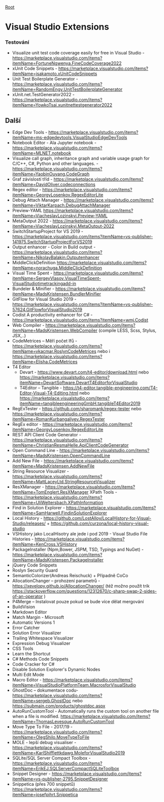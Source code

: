 [Root](../README.md)
 
# Visual Studio Extensions



### Testování
- Visualize unit test code coverage easily for free in Visual Studio - https://marketplace.visualstudio.com/items?itemName=FortuneNgwenya.FineCodeCoverage2022
- xUnit Code Snippets - https://marketplace.visualstudio.com/items?itemName=jsakamoto.xUnitCodeSnippets
- Unit Test Boilerplate Generator - https://marketplace.visualstudio.com/items?itemName=RandomEngy.UnitTestBoilerplateGenerator
- xUnit.net.TestGenerator2022 - https://marketplace.visualstudio.com/items?itemName=YowkoTsai.xunitnettestgenerator2022


## Další
- Edge Dev Tools - https://marketplace.visualstudio.com/items?itemName=ms-edgedevtools.VisualStudioEdgeDevTools
- Notebook Editor - Ala Jupyter notebook - https://marketplace.visualstudio.com/items?itemName=MLNET.notebook
- Visualize call graph, inheritance graph and variable usage graph for C/C++, C#, Python and other languages. - https://marketplace.visualstudio.com/items?itemName=YaobinOuyang.CodeGraph
- Graf závislostí tříd - https://marketplace.visualstudio.com/items?itemName=DavidOliver.codeconnections 
- Regex editor - https://marketplace.visualstudio.com/items?itemName=GeorgyLosenkov.RegexEditorLite
- Debug Attach Manager - https://marketplace.visualstudio.com/items?itemName=ViktarKarpach.DebugAttachManager
- Preview-YAML https://marketplace.visualstudio.com/items?itemName=ViacheslavLozinskyi.Preview-YAML
- MetaOutput 2022 - https://marketplace.visualstudio.com/items?itemName=ViacheslavLozinskyi.MetaOutput-2022
- SwitchStartupProject for VS 2019 -https://marketplace.visualstudio.com/items?itemName=vs-publisher-141975.SwitchStartupProjectForVS2019
- Output enhancer - Color in Build output - https://marketplace.visualstudio.com/items?itemName=NikolayBalakin.Outputenhancer
- MiddleClickDefinition https://marketplace.visualstudio.com/items?itemName=norachuga.MiddleClickDefinition
- Visual Time Spent - https://marketplace.visualstudio.com/items?itemName=SergeyVlasov.VisualTimeSpent-VisualStudiotimetrackingadd-in
- Bundeler & Minifier - https://marketplace.visualstudio.com/items?itemName=MadsKristensen.BundlerMinifier
- GitFlow for Visual Studio 2019 - https://marketplace.visualstudio.com/items?itemName=vs-publisher-57624.GitFlowforVisualStudio2019
- Codist A productivity enhancer for C# - https://marketplace.visualstudio.com/items?itemName=wmj.Codist 
- Web Compiler - https://marketplace.visualstudio.com/items?itemName=MadsKristensen.WebCompiler (compile LESS, Scss, Stylus, JSX,..)
- CodeMetrices – Měří počet Ifů - https://marketplace.visualstudio.com/items?itemName=vkacmar.RoslynCodeMetrices
nebo i https://marketplace.visualstudio.com/items?itemName=Elisha.CodeMetrices 
- T4 Editor
	- Devart - https://www.devart.com/t4-editor/download.html  nebo  https://marketplace.visualstudio.com/items?itemName=DevartSoftware.DevartT4EditorforVisualStudio 
	- T4Editor – Tangible -  https://t4-editor.tangible-engineering.com/T4-Editor-Visual-T4-Editing.html nebo https://marketplace.visualstudio.com/items?itemName=tangibleengineeringGmbH.tangibleT4Editor2019 
- RegExTester - https://github.com/sharomank/regex-tester  nebo https://marketplace.visualstudio.com/items?itemName=RomanKurbangaliyev.RegexTester 
- RegEx editor - https://marketplace.visualstudio.com/items?itemName=GeorgyLosenkov.RegexEditorLite 
- REST API Client Code Generator  - https://marketplace.visualstudio.com/items?itemName=ChristianResmaHelle.ApiClientCodeGenerator 
- Open Command Line -  https://marketplace.visualstudio.com/items?itemName=MadsKristensen.OpenCommandLine 
- Add New File - https://marketplace.visualstudio.com/items?itemName=MadsKristensen.AddNewFile 
- String Resource Visualizer - https://marketplace.visualstudio.com/items?itemName=MattLaceyLtd.StringResourceVisualizer 
- ResXManager - https://marketplace.visualstudio.com/items?itemName=TomEnglert.ResXManager XPath Tools  -  https://marketplace.visualstudio.com/items?itemName=UliWeltersbach.XPathInformation 
- Find in Solution Explorer - https://marketplace.visualstudio.com/items?itemName=SamHarwell.FindinSolutionExplorer
- Local History - https://github.com/LostAlloy/LocalHistory-for-Visual-Studio/releases/  + https://github.com/curzona/local-history-visual-studio  
- VSHistory jako LocalHisotry ale jede i pod 2019 - Visual Studio File Histories - https://marketplace.visualstudio.com/items?itemName=KenCross.VSHistory 
- PackageInstaller (Npm,Bower, JSPM, TSD, Typings and NuGet) - https://marketplace.visualstudio.com/items?itemName=MadsKristensen.PackageInstaller
- jQuery Code Snippets
- Roslyn Security Guard
- SemanticColorizer(Andreas Reischuck)  + Případně CoCo
- AllocationChanger – prohození parametrů - https://xevelopy.github.io/AllocationChanger/    (též možno použít trik https://stackoverflow.com/questions/12312670/c-sharp-swap-2-sides-of-an-operator )
- P4Merge – Instalovat pouze pokud se bude více dělat mergování
- BuildVision
- Markdown Editor
- Match Margin - Microsoft
- Automatic Versions 1
- Error Catcher
- Solution Error Visualizer
- Trailing Whitespace Visualizer
- Expression Debug Visualizer
- CSS Tools
- Learn the Shortcut
- C# Methods Code Snippets
- Code Cracker for C#
- Disable Solution Explorer's Dynamic Nodes 
- Multi Edit Mode
- Macro Editor - https://marketplace.visualstudio.com/items?itemName=VisualStudioPlatformTeam.MacrosforVisualStudio 
- GhostDoc – dokumentace codu- https://marketplace.visualstudio.com/items?itemName=sergeb.GhostDoc nebo https://submain.com/products/ghostdoc.aspx 
- AutoRunCustomTool - Automatically runs the custom tool on another file when a file is modified.  https://marketplace.visualstudio.com/items?itemName=ThomasLevesque.AutoRunCustomTool 
- Move Type To File - 2017/19 - https://marketplace.visualstudio.com/items?itemName=OlegShilo.MoveTypeToFile
- MOLE - lepší debug visualiser -https://marketplace.visualstudio.com/items?itemName=KarlShifflettkdawg.MoleforVisualStudio2019
- SQLite/SQL Server Compact Toolbox - https://marketplace.visualstudio.com/items?itemName=ErikEJ.SQLServerCompactSQLiteToolbox
- Snippet Designer - https://marketplace.visualstudio.com/items?itemName=vs-publisher-2795.SnippetDesigner
- Snippetica (přes 700 snippetů) https://marketplace.visualstudio.com/items?itemName=josefpihrt.Snippetica
